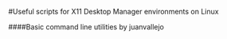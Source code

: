 #Useful scripts for X11 Desktop Manager environments on Linux

####Basic command line utilities by juanvallejo
